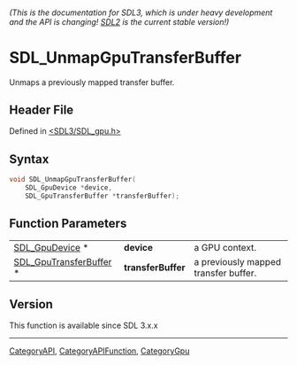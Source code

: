 ###### (This is the documentation for SDL3, which is under heavy development and the API is changing! [SDL2](https://wiki.libsdl.org/SDL2/) is the current stable version!)
# SDL_UnmapGpuTransferBuffer

Unmaps a previously mapped transfer buffer.

## Header File

Defined in [<SDL3/SDL_gpu.h>](https://github.com/libsdl-org/SDL/blob/main/include/SDL3/SDL_gpu.h)

## Syntax

```c
void SDL_UnmapGpuTransferBuffer(
    SDL_GpuDevice *device,
    SDL_GpuTransferBuffer *transferBuffer);
```

## Function Parameters

|                                                  |                    |                                      |
| ------------------------------------------------ | ------------------ | ------------------------------------ |
| [SDL_GpuDevice](SDL_GpuDevice) *                 | **device**         | a GPU context.                       |
| [SDL_GpuTransferBuffer](SDL_GpuTransferBuffer) * | **transferBuffer** | a previously mapped transfer buffer. |

## Version

This function is available since SDL 3.x.x

----
[CategoryAPI](CategoryAPI), [CategoryAPIFunction](CategoryAPIFunction), [CategoryGpu](CategoryGpu)

